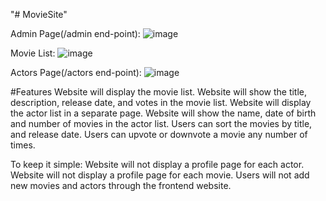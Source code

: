 "# MovieSite" 

Admin Page(/admin end-point):
![image](https://github.com/user-attachments/assets/b4754882-e520-4e77-9c31-bd081ba43f41)

Movie List:
![image](https://github.com/user-attachments/assets/a1a135de-0332-4118-8a47-cc9a8ef07ed2)

Actors Page(/actors end-point):
![image](https://github.com/user-attachments/assets/b2988b37-0a0c-46d4-a49f-baa93a11ebe7)

#Features
Website will display the movie list.
Website will show the title, description, release date, and votes in the movie list.
Website will display the actor list in a separate page.
Website will show the name, date of birth and number of movies in the actor list.
Users can sort the movies by title, and release date.
Users can upvote or downvote a movie any number of times.

To keep it simple:
Website will not display a profile page for each actor.
Website will not display a profile page for each movie.
Users will not add new movies and actors through the frontend website.


